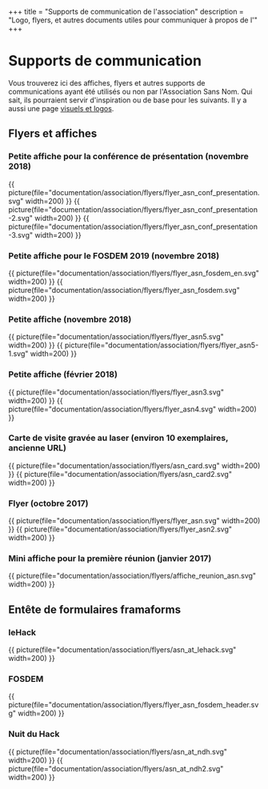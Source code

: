 +++
title = "Supports de communication de l'association"
description = "Logo, flyers, et autres documents utiles pour communiquer à propos de l'"
+++

# Supports de communication

Vous trouverez ici des affiches, flyers et autres supports de communications
ayant été utilisés ou non par l'Association Sans Nom.
Qui sait, ils pourraient servir d'inspiration ou de base pour les suivants.
Il y a aussi une page [visuels et
logos](./documentation/association/visuels/index.md).

## Flyers et affiches

### Petite affiche pour la conférence de présentation (novembre 2018)

{{ picture(file="documentation/association/flyers/flyer_asn_conf_presentation.svg" width=200) }}
{{ picture(file="documentation/association/flyers/flyer_asn_conf_presentation-2.svg" width=200) }}
{{ picture(file="documentation/association/flyers/flyer_asn_conf_presentation-3.svg" width=200) }}

### Petite affiche pour le FOSDEM 2019 (novembre 2018)
{{ picture(file="documentation/association/flyers/flyer_asn_fosdem_en.svg" width=200) }}
{{ picture(file="documentation/association/flyers/flyer_asn_fosdem.svg" width=200) }}

### Petite affiche (novembre 2018)
{{ picture(file="documentation/association/flyers/flyer_asn5.svg" width=200) }}
{{ picture(file="documentation/association/flyers/flyer_asn5-1.svg" width=200) }}

### Petite affiche (février 2018)
{{ picture(file="documentation/association/flyers/flyer_asn3.svg" width=200) }}
{{ picture(file="documentation/association/flyers/flyer_asn4.svg" width=200) }}

### Carte de visite gravée au laser (environ 10 exemplaires, ancienne URL)
{{ picture(file="documentation/association/flyers/asn_card.svg" width=200) }}
{{ picture(file="documentation/association/flyers/asn_card2.svg" width=200) }}

### Flyer (octobre 2017)
{{ picture(file="documentation/association/flyers/flyer_asn.svg" width=200) }}
{{ picture(file="documentation/association/flyers/flyer_asn2.svg" width=200) }}

### Mini affiche pour la première réunion (janvier 2017)
{{ picture(file="documentation/association/flyers/affiche_reunion_asn.svg" width=200) }}

## Entête de formulaires framaforms

### leHack
{{ picture(file="documentation/association/flyers/asn_at_lehack.svg" width=200) }}

### FOSDEM
{{ picture(file="documentation/association/flyers/flyer_asn_fosdem_header.svg" width=200) }}

### Nuit du Hack
{{ picture(file="documentation/association/flyers/asn_at_ndh.svg" width=200) }}
{{ picture(file="documentation/association/flyers/asn_at_ndh2.svg" width=200) }}
